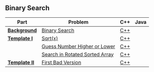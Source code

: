 ## Binary Search

| Part | Problem | C++ | Java |
| --- | --- | :---: | :---: |
| [**Background**](https://leetcode.com/explore/learn/card/binary-search/138/background/) | [Binary Search](https://leetcode.com/explore/learn/card/binary-search/138/background/1038/) | [C++](01-Background/01-Binary-Search/cpp/) | |
| [**Template I**](https://leetcode.com/explore/learn/card/binary-search/125/template-i/) | [Sqrt(x)](https://leetcode.com/explore/learn/card/binary-search/125/template-i/950/) | [C++](02-Template-I/01-Sqrt-x/cpp-0069/) | |
| | [Guess Number Higher or Lower](https://leetcode.com/explore/learn/card/binary-search/125/template-i/951/) | [C++](02-Template-I/02-Guess-Number-Higher-or-Lower/cpp-0374/) | |
| | [Search in Rotated Sorted Array](https://leetcode.com/explore/learn/card/binary-search/125/template-i/952/) | [C++](02-Template-I/03-Search-in-Rotated-Sorted-Array/cpp-0033/) | |
| [**Template II**](https://leetcode.com/explore/learn/card/binary-search/126/template-ii/) | [First Bad Version](https://leetcode.com/explore/learn/card/binary-search/126/template-ii/947/) | [C++]() | |